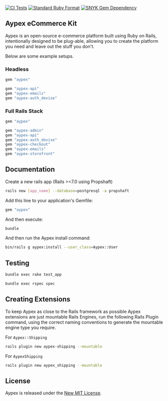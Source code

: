 [![CI Tests](https://github.com/aypex-io/aypex/actions/workflows/ci.yml/badge.svg)](https://github.com/aypex-io/aypex/actions/workflows/ci.yml)
[![Standard Ruby Format](https://github.com/aypex-io/aypex/actions/workflows/standard_rb.yml/badge.svg)](https://github.com/aypex-io/aypex/actions/workflows/standard_rb_core.yml)
[![SNYK Gem Dependency](https://github.com/aypex-io/aypex/actions/workflows/snyk.yml/badge.svg)](https://github.com/aypex-io/aypex/actions/workflows/snyk.yml)

## Aypex eCommerce Kit

Aypex is an open-source e-commerce platform built using Ruby on Rails, intentionally designed to be plug-able, allowing you to create the platform you need and leave out the stuff you don't.

Below are some example setups.
### Headless

```ruby
gem "aypex"

gem "aypex-api"
gem "aypex-emails"
gem "aypex-auth_devise"
```

### Full Rails Stack
```ruby
gem "aypex"

gem "aypex-admin"
gem "aypex-api"
gem "aypex-auth_devise"
gem "aypex-checkout"
gem "aypex-emails"
gem "aypex-storefront"
```

## Documentation

Create a new rails app (Rails >=7.0 using Propshaft)
```bash
rails new [app_name] --database=postgresql -a propshaft
```

Add this line to your application's Gemfile:
```ruby
gem "aypex"
```

And then execute:
```bash
bundle
```

And then run the Aypex install command:
```bash
bin/rails g aypex:install --user_class=Aypex::User
```

## Testing

```bash
bundle exec rake test_app
```

```bash
bundle exec rspec spec
```

## Creating Extensions

To keep Aypex as close to the Rails framework as possible Aypex extensions are just mountable Rails Engines, run the following Rails Plugin command,
using the correct naming conventions to generate the mountable engine type you require.

For `Aypex::Shipping`
```bash
rails plugin new aypex-shipping --mountable
```

For `AypexShipping`
```bash
rails plugin new aypex_shipping --mountable
```

## License

Aypex is released under the [New MIT License](https://github.com/aypex-io/aypex/blob/main/MIT-LICENSE).
